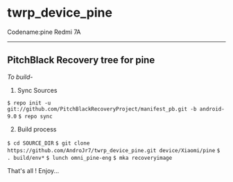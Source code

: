 # twrp_device_pine
Codename:pine
Redmi 7A

---------------------------------
PitchBlack Recovery tree for pine 
---------------------------------

*To build*-

1) Sync Sources 

``$ repo init -u git://github.com/PitchBlackRecoveryProject/manifest_pb.git -b android-9.0``
``$ repo sync``

2) Build process

``$ cd SOURCE_DIR``
``$ git clone https://github.com/AndroJr7/twrp_device_pine.git device/Xiaomi/pine``
``$ . build/env*``
``$ lunch omni_pine-eng``
``$ mka recoveryimage``


That's all ! Enjoy...
